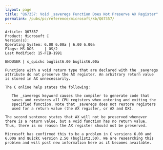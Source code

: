 ```yaml
---
layout: page
title: "Q67357: Void _saveregs Function Does Not Preserve AX Register"
permalink: /pubs/pc/reference/microsoft/kb/Q67357/
---
```


	Article: Q67357
	Product: Microsoft C
	Version(s): 
	Operating System: 6.00 6.00a | 6.00 6.00a
	Flags: MS-DOS     | OS/2
	Last Modified: 15-FEB-1991
	
	ENDUSER | s_quickc buglist6.00 buglist6.00a
	
	Functions with a void return type that are declared with the _saveregs
	attribute do not preserve the AX register. An arbitrary return value
	is stored in AX unnecessarily.
	
	The C online help states the following:
	
	   The _saveregs keyword causes the compiler to generate code that
	   saves and restores all CPU registers when entering and exiting the
	   specified function. Note that _saveregs does not restore registers
	   used for a return value (the AX register, or AX and DX).
	
	The second sentence states that AX will not be preserved whenever
	there is a return value, but a void function has no return value.
	Thus, there is no reason the AX register should not be preserved.
	
	Microsoft has confirmed this to be a problem in C versions 6.00 and
	6.00a and QuickC version 2.50 (buglist2.50). We are researching this
	problem and will post new information here as it becomes available.

